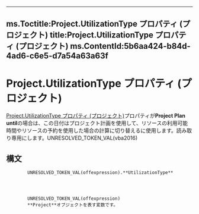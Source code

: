 

---
ms.Toctitle:Project.UtilizationType プロパティ (プロジェクト)
title:Project.UtilizationType プロパティ (プロジェクト)
ms.ContentId:5b6aa424-b84d-4ad6-c6e5-d7a54a63a63f
---
# Project.UtilizationType プロパティ (プロジェクト)




[Project.UtilizationType プロパティ (プロジェクト)](5b6aa424-b84d-4ad6-c6e5-d7a54a63a63f.md)プロパティが**Project Plan until**の場合は、この日付はプロジェクト計画を使用して、リソースの利用可能時間やリソースの予約を使用した場合の計算に切り替えるに使用します。読み取り専用にします。UNRESOLVED_TOKEN_VAL(vba2016)

## 構文

            UNRESOLVED_TOKEN_VAL(offexpression).**UtilizationType**




            UNRESOLVED_TOKEN_VAL(offexpression)
            **Project**オブジェクトを表す変数です。




